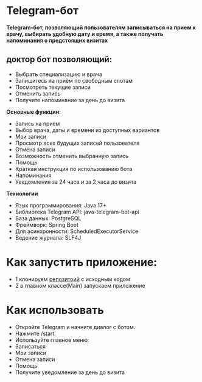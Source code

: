 
# Telegram-бот
 **Telegram-бот, позволяющий пользователям записываться на прием к врачу, выбирать удобную дату и время, а также получать напоминания о предстоящих визитах**
 
## доктор бот позволяющий:
 - Выбрать специализацию и врача
 - Запишитесь на приём по свободным слотам 
 - Посмотреть текущие записи
 - Отменить запись
 - Получите напоминание за день до визита

**Основные функции:**
 - Запись на приём
 - Выбор врача, даты и времени из доступных вариантов
 - Мои записи
 - Просмотр всех будущих записей пользователя
 - Отмена записи
 - Возможность отменить выбранную запись
 - Помощь
 - Краткая инструкция по использованию бота
 - Напоминания
 - Уведомления за 24 часа и за 2 часа до визита

**Технологии**
 - Язык программирования: Java 17+
 - Библиотека Telegram API: java-telegram-bot-api
 - База данных: PostgreSQL
 - Фреймворк: Spring Boot
 - Для асинхронности: ScheduledExecutorService
 - Ведение журнала: SLF4J
# Как запустить приложение:
   -  1 клонируем [репозитоий](https://github.com/Grisha176/telegram-bot.git) с исходным кодом
   -  2 в главном классе(Main) запускаем приложение

# Как использовать
  - Откройте Telegram и начните диалог с ботом.
  - Нажмите /start.
  - Используйте главное меню:
  - Записаться
  - Мои записи
  - Отмена записи
  - Помощь
  - Получите уведомление за день до визита 
